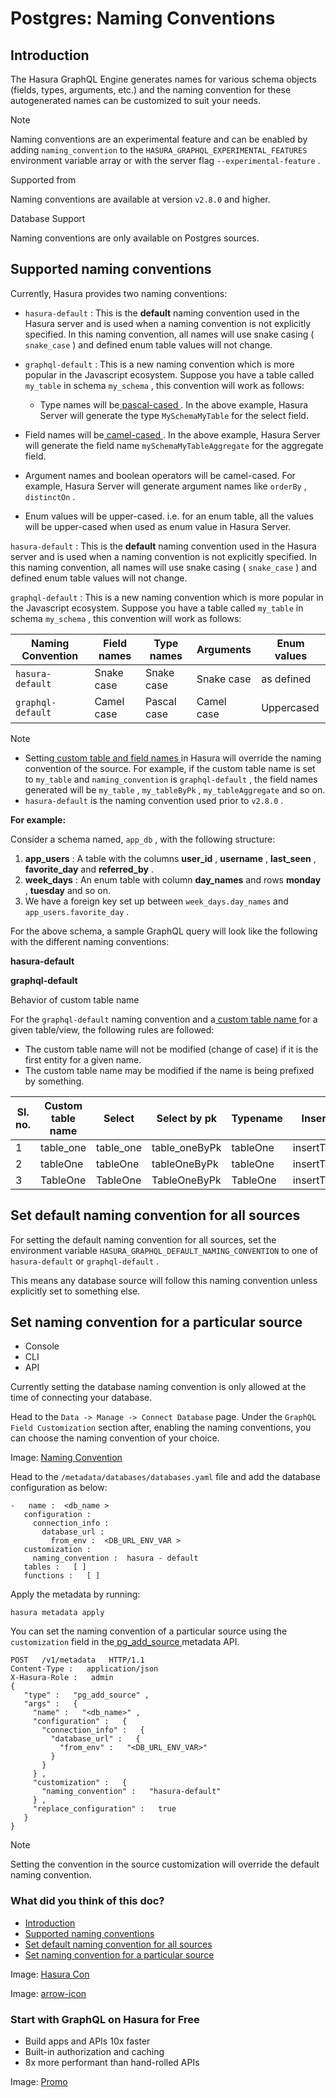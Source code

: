 # Postgres: Naming Conventions

## Introduction​

The Hasura GraphQL Engine generates names for various schema objects (fields, types, arguments, etc.) and the naming
convention for these autogenerated names can be customized to suit your needs.

Note

Naming conventions are an experimental feature and can be enabled by adding `naming_convention` to the `HASURA_GRAPHQL_EXPERIMENTAL_FEATURES` environment variable array or with the server flag `--experimental-feature` .

Supported from

Naming conventions are available at version `v2.8.0` and higher.

Database Support

Naming conventions are only available on Postgres sources.

## Supported naming conventions​

Currently, Hasura provides two naming conventions:

- `hasura-default` : This is the **default** naming convention used in the Hasura server and is used when a naming
convention is not explicitly specified. In this naming convention, all names will use snake casing ( `snake_case` ) and
defined enum table values will not change.
- `graphql-default` : This is a new naming convention which is more popular in the Javascript ecosystem. Suppose you have
a table called `my_table` in schema `my_schema` , this convention will work as follows:
    - Type names will be[ pascal-cased ](https://en.wiktionary.org/wiki/Pascal_case). In the above example, Hasura Server
will generate the type `MySchemaMyTable` for the select field.

- Field names will be[ camel-cased ](https://en.wiktionary.org/wiki/CamelCase). In the above example, Hasura Server
will generate the field name `mySchemaMyTableAggregate` for the aggregate field.

- Argument names and boolean operators will be camel-cased. For example, Hasura Server will generate argument names
like `orderBy` , `distinctOn` .

- Enum values will be upper-cased. i.e. for an enum table, all the values will be upper-cased when used as enum value
in Hasura Server.


 `hasura-default` : This is the **default** naming convention used in the Hasura server and is used when a naming
convention is not explicitly specified. In this naming convention, all names will use snake casing ( `snake_case` ) and
defined enum table values will not change.

 `graphql-default` : This is a new naming convention which is more popular in the Javascript ecosystem. Suppose you have
a table called `my_table` in schema `my_schema` , this convention will work as follows:

| Naming Convention | Field names | Type names | Arguments | Enum values |
|---|---|---|---|---|
|  `hasura-default`  | Snake case | Snake case | Snake case | as defined |
|  `graphql-default`  | Camel case | Pascal case | Camel case | Uppercased |


Note

- Setting[ custom table and field names ](https://hasura.io/docs/latest/schema/postgres/custom-field-names/)in Hasura will override the naming
convention of the source. For example, if the custom table name is set to `my_table` and `naming_convention` is `graphql-default` , the field names generated will be `my_table` , `my_tableByPk` , `my_tableAggregate` and so on.
- `hasura-default` is the naming convention used prior to `v2.8.0` .


 **For example:** 

Consider a schema named, `app_db` , with the following structure:

1. **app_users** : A table with the columns **user_id** , **username** , **last_seen** , **favorite_day** and **referred_by** .
2. **week_days** : An enum table with column **day_names** and rows **monday** , **tuesday** and so on.
3. We have a foreign key set up between `week_days.day_names` and `app_users.favorite_day` .


For the above schema, a sample GraphQL query will look like the following with the different naming conventions:

 **hasura-default** 

 **graphql-default** 

Behavior of custom table name

For the `graphql-default` naming convention and a[ custom table name ](https://hasura.io/docs/latest/api-reference/syntax-defs/#table-config)for a
given table/view, the following rules are followed:

- The custom table name will not be modified (change of case) if it is the first entity for a given name.
- The custom table name may be modified if the name is being prefixed by something.


| Sl. no. | Custom table name | Select | Select by pk | Typename | Insert table one |
|---|---|---|---|---|---|
| 1 | table_one | table_one | table_oneByPk | tableOne | insertTable_oneOne |
| 2 | tableOne | tableOne | tableOneByPk | tableOne | insertTableOneOne |
| 3 | TableOne | TableOne | TableOneByPk | TableOne | insertTableOneOne |


## Set default naming convention for all sources​

For setting the default naming convention for all sources, set the environment variable `HASURA_GRAPHQL_DEFAULT_NAMING_CONVENTION` to one of `hasura-default` or `graphql-default` .

This means any database source will follow this naming convention unless explicitly set to something else.

## Set naming convention for a particular source​

- Console
- CLI
- API


Currently setting the database naming convention is only allowed at the time of connecting your database.

Head to the `Data -> Manage -> Connect Database` page. Under the `GraphQL Field Customization` section after, enabling
the naming conventions, you can choose the naming convention of your choice.

Image: [ Naming Convention ](https://hasura.io/docs/assets/images/naming-convention-2073d7944f9d26deeb370282793fbd28.png)

Head to the `/metadata/databases/databases.yaml` file and add the database configuration as below:

```
-   name :  <db_name >
   configuration :
     connection_info :
       database_url :
         from_env :  <DB_URL_ENV_VAR >
   customization :
     naming_convention :  hasura - default
   tables :   [ ]
   functions :   [ ]
```

Apply the metadata by running:

`hasura metadata apply`

You can set the naming convention of a particular source using the `customization` field in the[ pg_add_source ](https://hasura.io/docs/latest/api-reference/metadata-api/source/#metadata-pg-add-source)metadata API.

```
POST   /v1/metadata   HTTP/1.1
Content-Type :   application/json
X-Hasura-Role :   admin
{
   "type" :   "pg_add_source" ,
   "args" :   {
     "name" :   "<db_name>" ,
     "configuration" :   {
       "connection_info" :   {
         "database_url" :   {
           "from_env" :   "<DB_URL_ENV_VAR>"
         }
       }
     } ,
     "customization" :   {
       "naming_convention" :   "hasura-default"
     } ,
     "replace_configuration" :   true
   }
}
```

Note

Setting the convention in the source customization will override the default naming convention.

### What did you think of this doc?

- [ Introduction ](https://hasura.io/docs/latest/schema/postgres/naming-convention/#introduction)
- [ Supported naming conventions ](https://hasura.io/docs/latest/schema/postgres/naming-convention/#supported-naming-conventions)
- [ Set default naming convention for all sources ](https://hasura.io/docs/latest/schema/postgres/naming-convention/#pg-default-naming-convention)
- [ Set naming convention for a particular source ](https://hasura.io/docs/latest/schema/postgres/naming-convention/#pg-source-naming-convention)


Image: [ Hasura Con ](https://res.cloudinary.com/dh8fp23nd/image/upload/v1686154570/hasura-con-2023/has-con-light-date_r2a2ud.png)

Image: [ arrow-icon ](https://res.cloudinary.com/dh8fp23nd/image/upload/v1683723549/main-web/chevron-right_ldbi7d.png)

### Start with GraphQL on Hasura for Free

- Build apps and APIs 10x faster
- Built-in authorization and caching
- 8x more performant than hand-rolled APIs


Image: [ Promo ](https://hasura.io/docs/assets/images/hasura-free-ff60e409244e0ea12b5a3045d1a9096b.png)